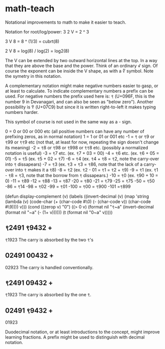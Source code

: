 # math-teach

Notational improvements to math to make it easier to teach.


Notation for root/log/power:
  3
2 V    = 2 ^ 3

  3
  V 8  = 8 ^ (1/3) = cubrt(8)


2 V 8  = log(8) / log(2) = log2(8)


The V can be extended by two outward horizontal lines at the top. In a way that they are above the base and the power. Think of an ordinary √ sign. Of course the exponent can be inside the V shape, as with a ∜ symbol. 
Note the symetry in this notation. 


A complementary notation might make negative numbers easier to gasp, or at least to calculate. To indicate complementary numbers a prefix can be used. For negative numbers the prefix used here is: ९ (U+096F, this is the number 9 in Devanagari, and can also be seen as "below zero"). Another possibility is ߉ (U+07C9) but since it is written right-to-left it makes typing numbers harder. 

This symbol of course is not used in the same way as a - sign. 

   0  = 0 or 00 or 000 etc (all positive numbers can have any number of prefixing zeros, as in normal notation)
   1  = 1 or 01 or 001 etc
  -1  = ९ or ९9 or ९99 or ९९9 etc (not that, at least for now, repeating the sign doesn't change its meaning)
  -2  = ९8 or ९98 or ९998 or ९९8 etc. (possibly a normalized notation is useful)
  -3  = ९7 etc. (ex. ९7 + 03 = 00)
  -4  = ९6 etc. (ex. ९6 + 05 = 01)
  -5  = ९5 (ex. ९5 + 02 = ९7)
  -6  = ९4 (ex. ९4 + ९8 = ९2, note the carry-over into ९ dissapears)
  -7  = ९3 (ex. ९3 + ९3 = ९86, note that the lack of a carry-over into ९ makes it a ९8)
  -8  = ९2 (ex. ९2 - 01 = ९1 = ९2 + ९9)
  -9  = ९1 (ex. ९1 - ९8 = ९3, note that the borrow from ९ dissapears.)
 -10  = ९0 (ex. ९90 + 10 = 0)
 -11  = ९89
 -12  = ९88
 -13  = ९87
 -20  = ९80
 -21  = ९79
 -25  = ९75
 -50  = ९50
 -86  = ९14
 -98  = ९02
 -99  = ९01
-100  = ९00 = ९900
-101  =९899
 
 
(defun display-complement (v)
  (labels ((invert-decimal (v)
            (map 'string
              (lambda (v)
                (code-char 
                 (+ (char-code #\0)
                    (- (char-code v))
                    (char-code #\9))))
              v)))
    (cond ((zerop v) "0")
          ((> 0 v) (format nil "९~a" (invert-decimal (format nil "~a" (- (1+ v))))))
          (t (format nil "0~a" v)))))

 
 ९2491
 ९9432 +
 -----
 ९1923
 The carry is absorbed by the two ९'s
 
 02491
 00432 +
 -----
 02923
 The carry is handled conventionally.
 
 ९2491
 09432 +
 -----
 ९1923
 The carry is absorbed by the one ९.
 
 02491
 ९9432 +
 -----
 01923
 
 
  






Duodecimal notation, or at least introductions to the concept, might improve learning fractions. A prefix might be used to distinguish with decimal notation. 

